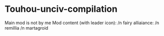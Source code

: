 # Touhou-unciv-compilation
Main mod is not by me
Mod content (with leader icon):
/n fairy alliaiance:
/n remillia
/n martagroid

